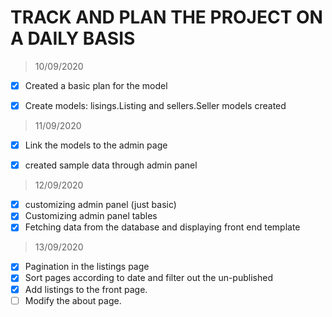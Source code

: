 # TRACK AND PLAN THE PROJECT ON A DAILY BASIS

> 10/09/2020
- [x] Created a basic plan for the model
- [x] Create models: lisings.Listing and sellers.Seller models created


> 11/09/2020
- [x] Link the models to the admin page
- [x] created sample data through admin panel


> 12/09/2020
- [x] customizing admin panel (just basic)
- [x] Customizing admin panel tables
- [x] Fetching data from the database and displaying front end template
> 13/09/2020
- [x] Pagination in the listings page
- [x] Sort pages according to date and filter out the un-published
- [x] Add listings to the front page.
- [ ] Modify the about page.